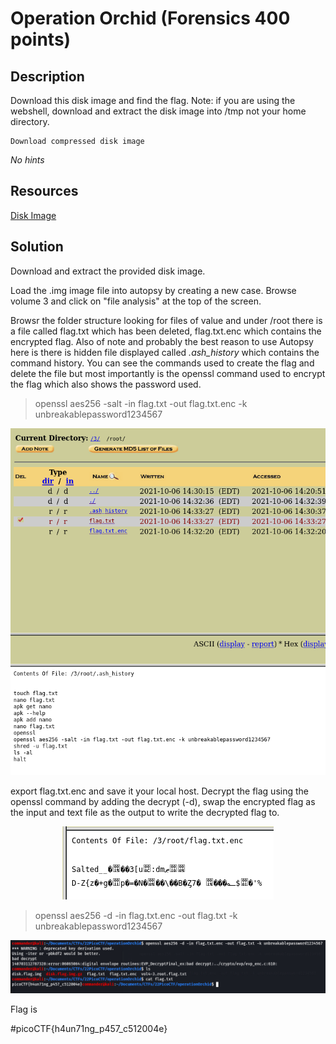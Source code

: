 # Operation Orchid (Forensics 400 points) 

## Description

Download this disk image and find the flag. Note: if you are using the webshell, download and extract the disk image into /tmp not your home directory.

    Download compressed disk image

*No hints*

## Resources

[Disk Image](https://artifacts.picoctf.net/c/239/disk.flag.img.gz)

## Solution

Download and extract the provided disk image.

Load the .img image file into autopsy by creating a new case. Browse volume 3 and click on "file analysis" at the top of the screen.

Browsr the folder structure looking for files of value and under /root there is a file called flag.txt which has been deleted, flag.txt.enc which contains the encrypted flag. Also of note and probably the best reason to use Autopsy here is there is hidden file displayed called *.ash_history* which contains the command history. You can see the commands used to create the flag and delete the file but most importantly is the openssl command used to encrypt the flag which also shows the password used.

>openssl aes256 -salt -in flag.txt -out flag.txt.enc -k unbreakablepassword1234567

<p align="center"><img src="_images/1.png"></p>

export flag.txt.enc and save it your local host. Decrypt the flag using the openssl command by adding the decrypt (-d), swap the encrypted flag as the input and text file as the output to write the decrypted flag to.

<p align="center"><img src="_images/3.png"></p>

>openssl aes256 -d -in flag.txt.enc -out flag.txt -k unbreakablepassword1234567

<p align="center"><img src="_images/2.png"></p>

Flag is 

#picoCTF{h4un71ng_p457_c512004e}
